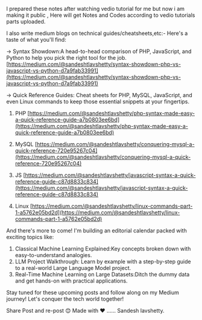 I prepared these notes after watching vedio tutorial for me but now i am making it public ,
Here will get Notes and Codes according to vedio tutorials parts uploaded.

I also write medium blogs on technical guides/cheatsheets,etc:-
Here's a taste of what you'll find:

-> Syntax Showdown:A head-to-head comparison of PHP, JavaScript, and Python to help you pick the right tool for the job. 
[https://medium.com/@sandeshtlavshetty/syntax-showdown-php-vs-javascript-vs-python-d7a9fab33991](https://medium.com/@sandeshtlavshetty/syntax-showdown-php-vs-javascript-vs-python-d7a9fab33991)


-> Quick Reference Guides: Cheat sheets for PHP, MySQL, JavaScript, and even Linux commands to keep those essential snippets at your fingertips.

 1. PHP 
[https://medium.com/@sandeshtlavshetty/php-syntax-made-easy-a-quick-reference-guide-a7b0803ee6bd](https://medium.com/@sandeshtlavshetty/php-syntax-made-easy-a-quick-reference-guide-a7b0803ee6bd)

2. MySQL 
[https://medium.com/@sandeshtlavshetty/conquering-mysql-a-quick-reference-720e95267c04](https://medium.com/@sandeshtlavshetty/conquering-mysql-a-quick-reference-720e95267c04)

3. JS 
[https://medium.com/@sandeshtlavshetty/javascript-syntax-a-quick-reference-guide-c87d8833c834](https://medium.com/@sandeshtlavshetty/javascript-syntax-a-quick-reference-guide-c87d8833c834)

4. Linux 
[https://medium.com/@sandeshtlavshetty/linux-commands-part-1-a5762e05bd2d](https://medium.com/@sandeshtlavshetty/linux-commands-part-1-a5762e05bd2d)



And there's more to come! I'm building an editorial calendar packed with exciting topics like:

1. Classical Machine Learning Explained:Key concepts broken down with easy-to-understand analogies.
2. LLM Project Walkthrough: Learn by example with a step-by-step guide to a real-world Large Language Model project.
3. Real-Time Machine Learning on Large Datasets:Ditch the dummy data and get hands-on with practical applications.

Stay tuned for these upcoming posts and follow along on my Medium journey! Let's conquer the tech world together!

Share Post and re-post 😊
Made with ♥
...... Sandesh lavshetty.
